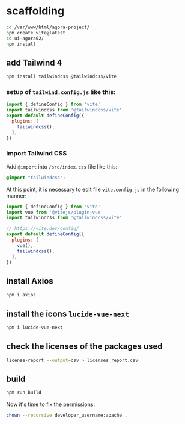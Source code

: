 # scaffolding

```bash
cd /var/www/html/agora-project/
npm create vite@latest
cd ui-agora02/
npm install
```

## add Tailwind 4

```bash
npm install tailwindcss @tailwindcss/vite
```

### setup of `tailwind.config.js` like this:

```js
import { defineConfig } from 'vite'
import tailwindcss from '@tailwindcss/vite'
export default defineConfig({
  plugins: [
    tailwindcss(),
  ],
})
```

### import Tailwind CSS

Add `@import` into `/src/index.css` file like this:

```css
@import "tailwindcss";
```

At this point, it is necessary to edit file `vite.config.js` in the following manner:

```js
import { defineConfig } from 'vite'
import vue from '@vitejs/plugin-vue'
import tailwindcss from '@tailwindcss/vite'

// https://vite.dev/config/
export default defineConfig({
  plugins: [
    vue(),
    tailwindcss(),
  ],
})
```

## install Axios

```bash
npm i axios
```

## install the icons `lucide-vue-next`

```bash
npm i lucide-vue-next
```

## check the licenses of the packages used

```bash
license-report --output=csv > licenses_report.csv
```

## build

```bash
npm run build
```

Now it's time to fix the permissions:

```bash
chown --recursive developer_username:apache .
```
